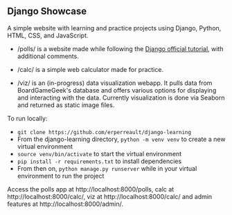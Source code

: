 ## Django Showcase

A simple website with learning and practice projects using Django, Python, HTML, CSS, and JavaScript.

* /polls/ is a website made while following the [Django official tutorial](https://docs.djangoproject.com/en/3.2/intro/tutorial01/), with additional comments.

* /calc/ is a simple web calculator made for practice.

* /viz/ is an (in-progress) data visualization webapp. It pulls data from BoardGameGeek's database and offers various options for displaying and interacting with the data. Currently visualization is done via Seaborn and returned as static image files.

To run locally:
* `git clone https://github.com/erperreault/django-learning`
* From the django-learning directory, `python -m venv venv` to create a new virtual environment
* `source venv/bin/activate` to start the virtual environment
* `pip install -r requirements.txt` to install dependencies
* From then on, `python manage.py runserver` while in your virtual environment to run the project

Access the polls app at http://localhost:8000/polls, calc at http://localhost:8000/calc/, viz at http://localhost:8000/calc/ and admin features at http://localhost:8000/admin/.

